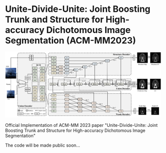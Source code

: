 # Unite-Divide-Unite: Joint Boosting Trunk and Structure for High-accuracy Dichotomous Image Segmentation (ACM-MM2023)

![UDUN](assets/Pipeline.png)

Official Implementation of ACM-MM 2023 paper "Unite-Divide-Unite: Joint Boosting Trunk and Structure for High-accuracy Dichotomous Image Segmentation"

The code will be made public soon...

